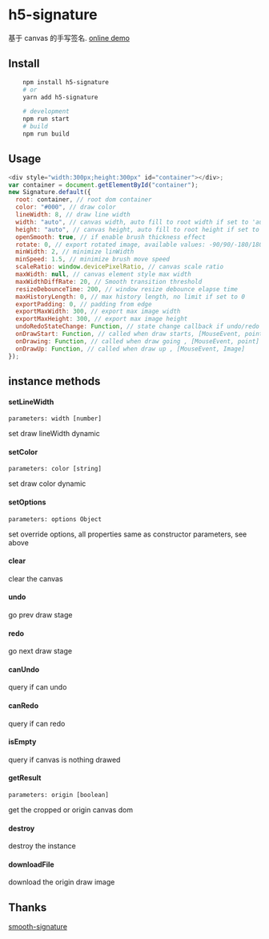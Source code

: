 # h5-signature

基于 canvas 的手写签名. [online demo](https://semdy.github.io/h5-signature/demo)

## Install

```bash
    npm install h5-signature
    # or
    yarn add h5-signature

    # development
    npm run start
    # build
    npm run build
```

## Usage

```js
<div style="width:300px;height:300px" id="container"></div>;
var container = document.getElementById("container");
new Signature.default({
  root: container, // root dom container
  color: "#000", // draw color
  lineWidth: 8, // draw line width
  width: "auto", // canvas width, auto fill to root width if set to 'auto'
  height: "auto", // canvas height, auto fill to root height if set to 'auto'
  openSmooth: true, // if enable brush thickness effect
  rotate: 0, // export rotated image, available values: -90/90/-180/180
  minWidth: 2, // minimize linWidth
  minSpeed: 1.5, // minimize brush move speed
  scaleRatio: window.devicePixelRatio, // canvas scale ratio
  maxWidth: null, // canvas element style max width
  maxWidthDiffRate: 20, // Smooth transition threshold
  resizeDebounceTime: 200, // window resize debounce elapse time
  maxHistoryLength: 0, // max history length, no limit if set to 0
  exportPadding: 0, // padding from edge
  exportMaxWidth: 300, // export max image width
  exportMaxHeight: 300, // export max image height
  undoRedoStateChange: Function, // state change callback if undo/redo state changed
  onDrawStart: Function, // called when draw starts, [MouseEvent, point]
  onDrawing: Function, // called when draw going , [MouseEvent, point]
  onDrawUp: Function, // called when draw up , [MouseEvent, Image]
});
```

## instance methods

#### setLineWidth

    parameters: width [number]

set draw lineWidth dynamic

#### setColor

    parameters: color [string]

set draw color dynamic

#### setOptions

    parameters: options Object

set override options, all properties same as constructor parameters, see above

#### clear

clear the canvas

#### undo

go prev draw stage

#### redo

go next draw stage

#### canUndo

query if can undo

#### canRedo

query if can redo

#### isEmpty

query if canvas is nothing drawed

#### getResult

    parameters: origin [boolean]

get the cropped or origin canvas dom

#### destroy

destroy the instance

#### downloadFile

download the origin draw image

## Thanks

[smooth-signature](https://github.com/linjc/smooth-signature)
